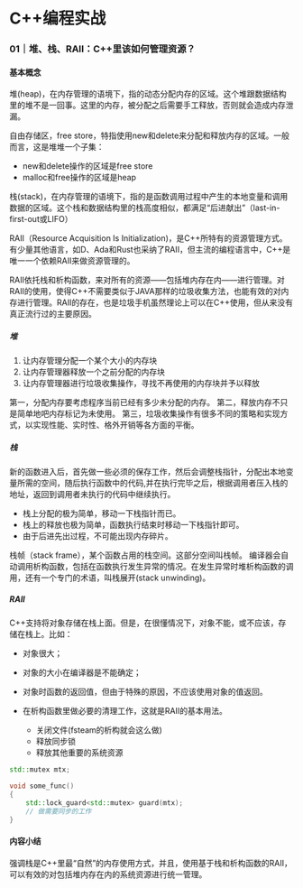 # C++编程实战

### 01｜堆、栈、RAII：C++里该如何管理资源？
#### 基本概念
堆(heap)，在内存管理的语境下，指的动态分配内存的区域。这个堆跟数据结构里的堆不是一回事。这里的内存，被分配之后需要手工释放，否则就会造成内存泄漏。

自由存储区，free store，特指使用new和delete来分配和释放内存的区域。一般而言，这是堆堆一个子集：
- new和delete操作的区域是free store
- malloc和free操作的区域是heap
  
栈(stack)，在内存管理的语境下，指的是函数调用过程中产生的本地变量和调用数据的区域。这个栈和数据结构里的栈高度相似，都满足“后进献出”（last-in-first-out或LIFO）

RAII（Resource Acquisition Is Initialization)，是C++所特有的资源管理方式。有少量其他语言，如D、Ada和Rust也采纳了RAII，但主流的编程语言中，C++是唯一一个依赖RAII来做资源管理的。

RAII依托栈和析构函数，来对所有的资源——包括堆内存在内——进行管理。对RAII的使用，使得C++不需要类似于JAVA那样的垃圾收集方法，也能有效的对内存进行管理。RAII的存在，也是垃圾手机虽然理论上可以在C++使用，但从来没有真正流行过的主要原因。


##### 堆
1. 让内存管理分配一个某个大小的内存块
2. 让内存管理器释放一个之前分配的内存块
3. 让内存管理器进行垃圾收集操作，寻找不再使用的内存块并予以释放

第一，分配内存要考虑程序当前已经有多少未分配的内存。
第二，释放内存不只是简单地吧内存标记为未使用。
第三，垃圾收集操作有很多不同的策略和实现方式，以实现性能、实时性、格外开销等各方面的平衡。

##### 栈
新的函数进入后，首先做一些必须的保存工作，然后会调整栈指针，分配出本地变量所需的空间，随后执行函数中的代码,并在执行完毕之后，根据调用者压入栈的地址，返回到调用者未执行的代码中继续执行。

- 栈上分配的极为简单，移动一下栈指针而已。
- 栈上的释放也极为简单，函数执行结束时移动一下栈指针即可。
- 由于后进先出过程，不可能出现内存碎片。

栈帧（stack frame），某个函数占用的栈空间。这部分空间叫栈帧。
编译器会自动调用析构函数，包括在函数执行发生异常的情况。在发生异常时堆析构函数的调用，还有一个专门的术语，叫栈展开(stack unwinding)。

##### RAII
C++支持将对象存储在栈上面。但是，在很懂情况下，对象不能，或不应该，存储在栈上。比如：
- 对象很大；
- 对象的大小在编译器是不能确定；
- 对象时函数的返回值，但由于特殊的原因，不应该使用对象的值返回。

- 在析构函数里做必要的清理工作，这就是RAII的基本用法。
  - 关闭文件(fsteam的析构就会这么做)
  - 释放同步锁
  - 释放其他重要的系统资源
```c++
std::mutex mtx;

void some_func()
{
    std::lock_guard<std::mutex> guard(mtx);
    // 做需要同步的工作
}
```


#### 内容小结
强调栈是C++里最“自然”的内存使用方式，并且，使用基于栈和析构函数的RAII，可以有效的对包括堆内存在内的系统资源进行统一管理。
